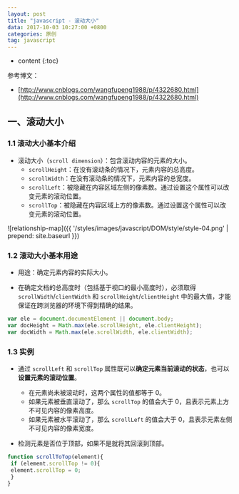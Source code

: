 ```yaml
---
layout: post
title: "javascript - 滚动大小"
data: 2017-10-03 10:27:00 +0800
categories: 原创
tag: javascript
---
```

* content
{:toc}

参考博文：

+ [http://www.cnblogs.com/wangfupeng1988/p/4322680.html](http://www.cnblogs.com/wangfupeng1988/p/4322680.html)

<!-- more -->

## 一、滚动大小

### 1.1 滚动大小基本介绍
* 滚动大小（`scroll dimension`）：包含滚动内容的元素的大小。
    * `scrollHeight`：在没有滚动条的情况下，元素内容的总高度。
    * `scrollWidth`：在没有滚动条的情况下，元素内容的总宽度。
    * `scrollLeft`：被隐藏在内容区域左侧的像素数。通过设置这个属性可以改变元素的滚动位置。
    * `scrollTop`：被隐藏在内容区域上方的像素数。通过设置这个属性可以改变元素的滚动位置。

![relationship-map]({{ '/styles/images/javascript/DOM/style/style-04.png' | prepend: site.baseurl }})

### 1.2 滚动大小基本用途

* 用途：确定元素内容的实际大小。

* 在确定文档的总高度时（包括基于视口的最小高度时），必须取得 `scrollWidth`/`clientWidth` 和
  `scrollHeight`/`clientHeight` 中的最大值，才能保证在跨浏览器的环境下得到精确的结果。
  
```js
var ele = document.documentElement || document.body;
var docHeight = Math.max(ele.scrollHeight, ele.clientHeight);
var docWidth = Math.max(ele.scrollWidth, ele.clientWidth); 
```

### 1.3 实例

* 通过 `scrollLeft` 和 `scrollTop` 属性既可以**确定元素当前滚动的状态**，也可以**设置元素的滚动位置**。
    * 在元素尚未被滚动时，这两个属性的值都等于 0。
    * 如果元素被垂直滚动了，那么 `scrollTop` 的值会大于 0，且表示元素上方不可见内容的像素高度。
    * 如果元素被水平滚动了，那么 `scrollLeft` 的值会大于 0，且表示元素左侧不可见内容的像素宽度。

* 检测元素是否位于顶部，如果不是就将其回滚到顶部。
  
```js
function scrollToTop(element){
 if (element.scrollTop != 0){
 element.scrollTop = 0;
 }
}
```